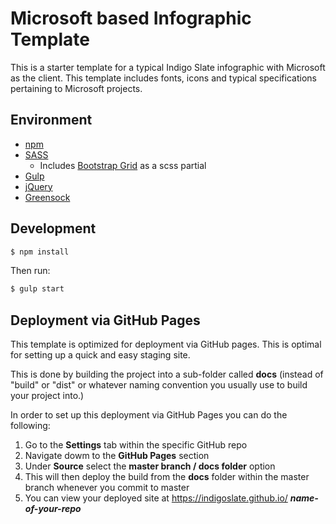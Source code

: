 # Microsoft based Infographic Template
This is a starter template for a typical Indigo Slate infographic with Microsoft as the client.  This template includes fonts, icons and typical specifications pertaining to Microsoft projects.

## Environment
* [npm](https://www.npmjs.com/features?gclid=Cj0KCQiAi7XQBRDnARIsANeLIeu5j3pDVzQq5zmYrhf-OP5XJoSLq0BjIBVsAWnGXVQOYBMPRu1yZCcaAoj1EALw_wcB)
* [SASS](https://github.com/sass/sass)
    * Includes [Bootstrap Grid](https://getbootstrap.com/docs/4.0/layout/grid/) as a scss partial
* [Gulp](https://gulpjs.com/)
* [jQuery](https://jquery.com/)
* [Greensock](https://greensock.com/)

## Development
```bash
$ npm install
```
Then run:

```bash
$ gulp start
```

## Deployment via GitHub Pages

This template is optimized for deployment via GitHub pages.  This is optimal for setting up a quick and easy staging site.

This is done by building the project into a sub-folder called **docs** (instead of "build" or "dist" or whatever naming convention you usually use to build your project into.)

In order to set up this deployment via GitHub Pages you can do the following:
  1. Go to the **Settings** tab within the specific GitHub repo
  2. Navigate dowm to the **GitHub Pages** section
  3. Under **Source** select the **master branch / docs folder** option
  4. This will then deploy the build from the **docs** folder within the master branch whenever you commit to master
  5. You can view your deployed site at https://indigoslate.github.io/ **_name-of-your-repo_**
